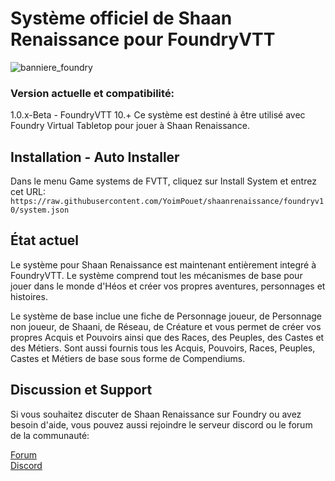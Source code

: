 # Système officiel de Shaan Renaissance pour FoundryVTT
![banniere_foundry](https://github.com/YoimPouet/Shaan_Renaissance/assets/65048905/b96acf0f-3a8a-44fd-bb8f-cd891f2a8c31)

### Version actuelle et compatibilité: 

1.0.x-Beta - FoundryVTT 10.+ Ce système est destiné à être utilisé avec Foundry Virtual Tabletop pour jouer à Shaan Renaissance. 

## Installation - Auto Installer 

Dans le menu Game systems de FVTT, cliquez sur Install System et entrez cet URL: 
`https://raw.githubusercontent.com/YoimPouet/shaanrenaissance/foundryv10/system.json`

## État actuel

Le système pour Shaan Renaissance est maintenant entièrement integré à FoundryVTT. Le système comprend tout les mécanismes de base pour jouer dans le monde d'Héos et créer vos propres aventures, personnages et histoires.

Le système de base inclue une fiche de Personnage joueur, de Personnage non joueur, de Shaani, de Réseau, de Créature et vous permet de créer vos propres Acquis et Pouvoirs ainsi que des Races, des Peuples, des Castes et des Métiers. Sont aussi fournis tous les Acquis, Pouvoirs, Races, Peuples, Castes et Métiers de base sous forme de Compendiums. 

## Discussion et Support

Si vous souhaitez discuter de Shaan Renaissance sur Foundry ou avez besoin d'aide, vous pouvez aussi rejoindre le serveur discord ou le forum de la communauté: 

[Forum](https://www.shaan-rpg.com/)\
[Discord](https://discord.gg/7fnZ9yCJZq)
